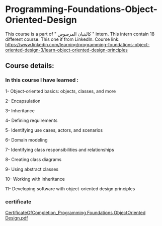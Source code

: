 # Programming-Foundations-Object-Oriented-Design

This course is a part of " كالبنيان المرصوص " intern. This intern contain 18 different course. This one if from LinkedIn. Course link: 
https://www.linkedin.com/learning/programming-foundations-object-oriented-design-3/learn-object-oriented-design-principles

## Course details:

### In this course I have learned :

1- Object-oriented basics: objects, classes, and more

2- Encapsulation

3- Inheritance

4- Defining requirements

5- Identifying use cases, actors, and scenarios

6- Domain modeling

7- Identifying class responsibilities and relationships

8- Creating class diagrams

9- Using abstract classes

10- Working with inheritance

11- Developing software with object-oriented design principles


### certificate 


[CertificateOfCompletion_Programming Foundations ObjectOriented Design.pdf](https://github.com/akiid777/Programming-Foundations-Object-Oriented-Design/files/7132141/CertificateOfCompletion_Programming.Foundations.ObjectOriented.Design.pdf)
